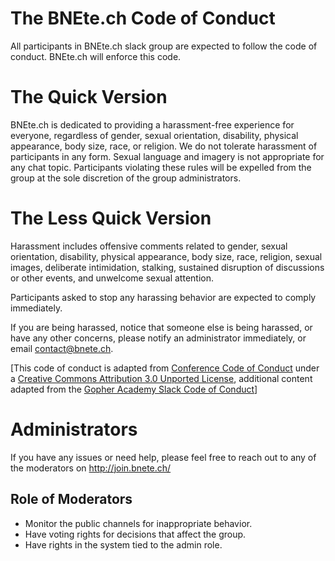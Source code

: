 # The BNEte.ch Code of Conduct

All participants in BNEte.ch slack group are expected to follow the code of conduct. BNEte.ch will enforce this code.

# The Quick Version

BNEte.ch is dedicated to providing a harassment-free experience for everyone, regardless of gender, sexual orientation, disability, physical appearance, body size, race, or religion. We do not tolerate harassment of participants in any form. Sexual language and imagery is not appropriate for any chat topic. Participants violating these rules will be expelled from the group at the sole discretion of the group administrators.

# The Less Quick Version

Harassment includes offensive comments related to gender, sexual orientation, disability, physical appearance, body size, race, religion, sexual images, deliberate intimidation, stalking, sustained disruption of discussions or other events, and unwelcome sexual attention.

Participants asked to stop any harassing behavior are expected to comply immediately.

If you are being harassed, notice that someone else is being harassed, or have any other concerns, please notify an administrator immediately, or email <contact@bnete.ch>.

[This code of conduct is adapted from [Conference Code of Conduct](http://confcodeofconduct.com) under a [Creative Commons Attribution 3.0 Unported License](http://creativecommons.org/licenses/by/3.0/deed.en_US), additional content adapted from the [Gopher Academy Slack Code of Conduct](https://docs.google.com/document/d/1YO_xIZPhD1OsquKdCuAq-fFECs8b37wfhVRfnx3DjzM/edit)]

# Administrators

If you have any issues or need help, please feel free to reach out to any of the moderators on http://join.bnete.ch/

## Role of Moderators

* Monitor the public channels for inappropriate behavior.
* Have voting rights for decisions that affect the group.
* Have rights in the system tied to the admin role.
